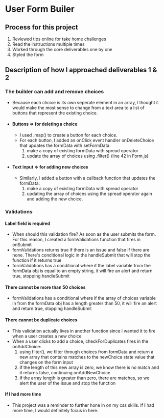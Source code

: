 # User Form Builer 

## Process for this project
1. Reviewed tips online for take home challenges
2. Read the instructions multiple times
3. Worked through the core deliverables one by one
4. Styled the form

## Description of how I approached deliverables 1 & 2

### The builder can add and remove choices

- Because each choice is its own seperate element in an array, I thought it would make the most sense to change from a text area to a list of buttons that represent the existing choice. 
- #### Buttons => for deleting a choice
    - I used .map() to create a button for each choice. 
    - For each button, I added an onClick event handler onDeleteChoice that updates the formData with setFormData:
        1. make a copy of existing formData with spread operator
        2. update the array of choices using .filter() (line 42 in Form.js)
- #### Text input => for adding new choices
    - Similarly, I added a button with a callback function that updates the formData: 
        1. make a copy of existing formData with spread operator
        2. updating the array of choices using the spread operator again and adding the new choice.

### Validations

#### Label field is required 
- When should this validation fire? As soon as the user submits the form. For this reason, I created a formValidations function that fires in onSubmit
- formValidations returns true if there is an issue and false if there are none. There's conditional logic in the handleSubmit that will stop the function if it returns true
- formValidations has a conditional where if the label variable from the formData obj is equal to an empty string, it will fire an alert and return true, stopping handleSubmit

#### There cannot be more than 50 choices 
- formValidations has a conditional where if the array of choices variable in from the formData obj has a length greater than 50, it will fire an alert and return true, stopping handleSubmit

#### There cannot be duplicate choices
- This validation actually lives in another function since I wanted it to fire when a user creates a new choice
- When a user clicks to add a choice, checkForDuplicates fires in the onAddChoice: 
    1. using filter(), we filter through choices from formData and return a new array that contains matches to the newChoice state value that changes on the form input
    2. if the length of this new array is zero, we know there is no match and it returns false, continuing onAddNewChoice
    3. if the array length is greater than zero, there are matches, so we alert the user of the issue and stop the function

#### If I had more time

- This project was a reminder to further hone in on my css skills. If I had more time, I would definitely focus in here.

